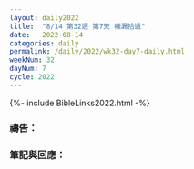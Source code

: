 ```yaml
---
layout: daily2022
title:  "8/14 第32週 第7天 補漏拾遺"
date:   2022-08-14
categories: daily
permalink: /daily/2022/wk32-day7-daily.html
weekNum: 32
dayNum: 7
cycle: 2022
---
```


{%- include BibleLinks2022.html -%}

### 禱告：

### 筆記與回應：
